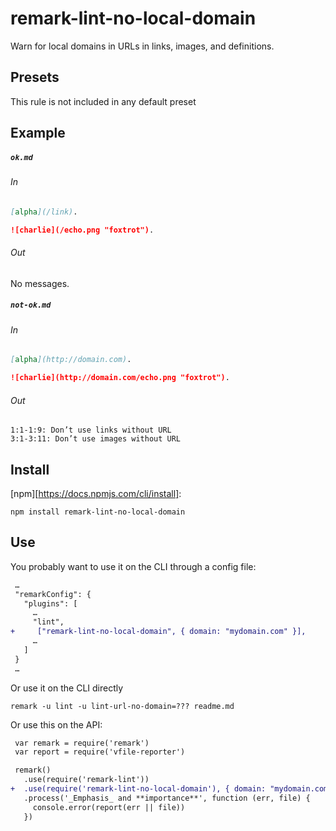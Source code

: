 # remark-lint-no-local-domain

Warn for local domains in URLs in links, images, and definitions.

## Presets

This rule is not included in any default preset

## Example

##### `ok.md`

###### In

```markdown
[alpha](/link).

![charlie](/echo.png "foxtrot").
```

###### Out

No messages.

##### `not-ok.md`

###### In

```markdown
[alpha](http://domain.com).

![charlie](http://domain.com/echo.png "foxtrot").
```

###### Out

```text
1:1-1:9: Don’t use links without URL
3:1-3:11: Don’t use images without URL
```

## Install

[npm][https://docs.npmjs.com/cli/install]:

```shell
npm install remark-lint-no-local-domain
```

## Use

You probably want to use it on the CLI through a config file:

```diff
 …
 "remarkConfig": {
   "plugins": [
     …
     "lint",
+     ["remark-lint-no-local-domain", { domain: "mydomain.com" }],
     …
   ]
 }
 …
```

Or use it on the CLI directly

```shell
remark -u lint -u lint-url-no-domain=??? readme.md
```

Or use this on the API:

```diff
 var remark = require('remark')
 var report = require('vfile-reporter')

 remark()
   .use(require('remark-lint'))
+  .use(require('remark-lint-no-local-domain'), { domain: "mydomain.com" })
   .process('_Emphasis_ and **importance**', function (err, file) {
     console.error(report(err || file))
   })
```
